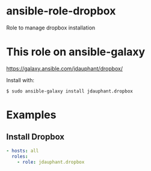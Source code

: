 # ansible-role-dropbox

Role to manage dropbox installation


# This role on ansible-galaxy

https://galaxy.ansible.com/jdauphant/dropbox/

Install with:

```
$ sudo ansible-galaxy install jdauphant.dropbox
```

# Examples

## Install Dropbox

```yaml
- hosts: all
  roles:
    - role: jdauphant.dropbox
```
